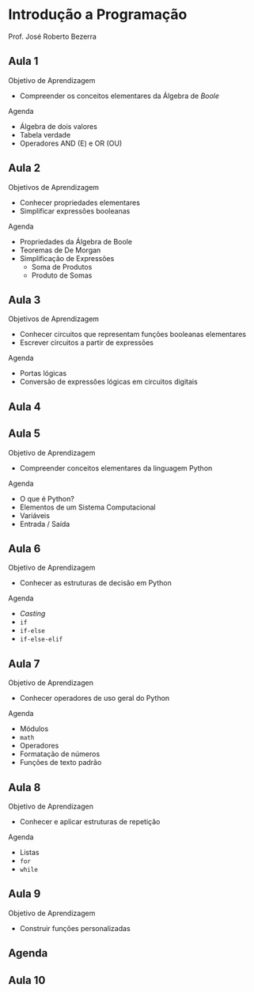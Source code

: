 # Introdução a Programação
Prof. José Roberto Bezerra

## Aula 1

Objetivo de Aprendizagem
- Compreender os conceitos elementares da Álgebra de *Boole*

Agenda
- Álgebra de dois valores
- Tabela verdade
- Operadores AND (E) e OR (OU)


## Aula 2

Objetivos de Aprendizagem
- Conhecer propriedades elementares
- Simplificar expressões booleanas

Agenda
- Propriedades da Álgebra de Boole
- Teoremas de De Morgan
- Simplificação de Expressões
    - Soma de Produtos
    - Produto de Somas

## Aula 3

Objetivos de Aprendizagem
- Conhecer circuitos que representam funções booleanas elementares
- Escrever circuitos a partir de expressões

Agenda
- Portas lógicas
- Conversão de expressões lógicas em circuitos digitais

## Aula 4

## Aula 5

Objetivo de Aprendizagem
- Compreender conceitos elementares da linguagem Python

Agenda
- O que é Python?
- Elementos de um Sistema Computacional
- Variáveis
- Entrada / Saída

## Aula 6

Objetivo de Aprendizagem
- Conhecer as estruturas de decisão em Python

Agenda
- *Casting*
- `if`
- `if-else`
- `if-else-elif`

## Aula 7

Objetivo de Aprendizagen
- Conhecer operadores de uso geral do Python

Agenda
- Módulos
- `math`
- Operadores
- Formatação de números
- Funções de texto padrão

## Aula 8

Objetivo de Aprendizagen
- Conhecer e aplicar estruturas de repetição

Agenda
- Listas
- `for`
- `while`

## Aula 9

Objetivo de Aprendizagem
- Construir funções personalizadas

Agenda
- 

## Aula 10


